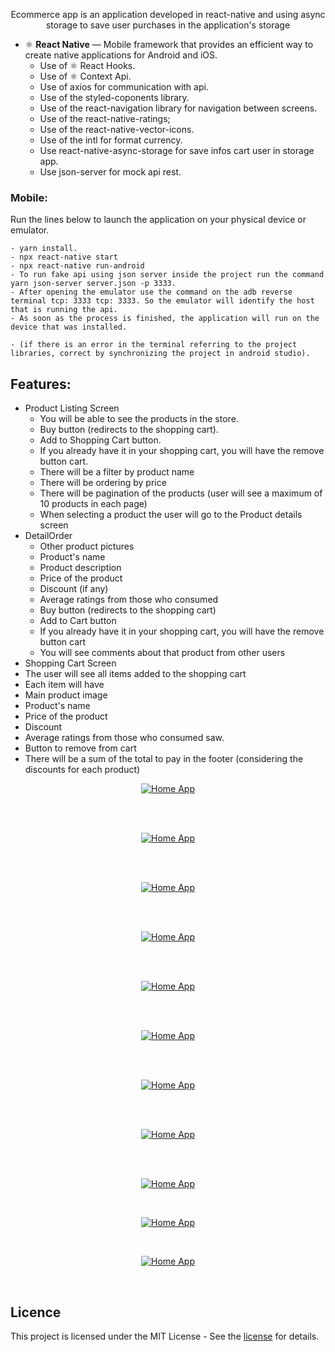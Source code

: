 <p align="center"> Ecommerce app is an application developed in react-native and using async storage to save user purchases in the application's storage
</p>

- ⚛️ **React Native** —  Mobile framework that provides an efficient way to create native applications for Android and iOS.
    - Use of ⚛️ React Hooks.
    - Use of ⚛️ Context Api.
    - Use of axios for communication with api.
    - Use of the styled-coponents library.
    - Use of the react-navigation library for navigation between screens.
    - Use of the react-native-ratings;
    - Use of the react-native-vector-icons.
    - Use of the intl for format currency.
    - Use react-native-async-storage for save infos cart user in storage app.
    - Use json-server for mock api rest.
### Mobile:
Run the lines below to launch the application on your physical device or emulator.

    - yarn install.
    - npx react-native start
    - npx react-native run-android
    - To run fake api using json server inside the project run the command yarn json-server server.json -p 3333.
    - After opening the emulator use the command on the adb reverse terminal tcp: 3333 tcp: 3333. So the emulator will identify the host that is running the api.
    - As soon as the process is finished, the application will run on the device that was installed.

    - (if there is an error in the terminal referring to the project libraries, correct by synchronizing the project in android studio).
## Features:

 - Product Listing Screen
   - You will be able to see the products in the store.
   - Buy button (redirects to the shopping cart).
   - Add to Shopping Cart button.
   - If you already have it in your shopping cart, you will have the remove button
   cart.
   - There will be a filter by product name
   - There will be ordering by price
   - There will be pagination of the products (user will see a maximum of 10 products in
   each page)
   - When selecting a product the user will go to the Product details screen
 - DetailOrder
   - Other product pictures
   - Product's name
   - Product description
   - Price of the product
   - Discount (if any)
   - Average ratings from those who consumed
   - Buy button (redirects to the shopping cart)
   - Add to Cart button
   - If you already have it in your shopping cart, you will have the remove button
    cart
   - You will see comments about that product from other users
 -  Shopping Cart Screen
  - The user will see all items added to the shopping cart
  - Each item will have
  - Main product image
  - Product's name
  - Price of the product
  - Discount
  - Average ratings from those who consumed saw.
  - Button to remove from cart
  - There will be a sum of the total to pay in the footer (considering the
  discounts for each product)

<p align="center">
  <a href="https://opensource.org/licenses/MIT">
    <img src="screenshots/home.png" alt="Home App">
  </a>
</p>
<br/>
<br/>

<p align="center">
  <a href="https://opensource.org/licenses/MIT">
    <img src="screenshots/filtroimage.png" alt="Home App">
  </a>
</p>
<br/>
<br/>

<p align="center">
  <a href="https://opensource.org/licenses/MIT">
    <img src="screenshots/result-filter.png" alt="Home App">
  </a>
</p>
<br/>
<br/>

<p align="center">
  <a href="https://opensource.org/licenses/MIT">
    <img src="screenshots/filterPrice.png" alt="Home App">
  </a>
</p>
<br/>
<br/>

<p align="center">
  <a href="https://opensource.org/licenses/MIT">
    <img src="screenshots/resultMorePrice.png" alt="Home App">
  </a>
</p>
<br/>
<br/>

<p align="center">
  <a href="https://opensource.org/licenses/MIT">
    <img src="screenshots/mac.png" alt="Home App">
  </a>
</p>
<br/>
<br/>

<p align="center">
  <a href="https://opensource.org/licenses/MIT">
    <img src="screenshots/detailItem.png" alt="Home App">
  </a>
</p>
<br/>
<br/>

<p align="center">
  <a href="https://opensource.org/licenses/MIT">
    <img src="screenshots/detailItem_2.png" alt="Home App">
  </a>
</p>
<br/>
<br/>

<p align="center">
  <a href="https://opensource.org/licenses/MIT">
    <img src="screenshots/cart.png" alt="Home App">
  </a>
</p>
<br/>

<p align="center">
  <a href="https://opensource.org/licenses/MIT">
    <img src="screenshots/cart_2.png" alt="Home App">
  </a>
</p>
<br/>

<p align="center">
  <a href="https://opensource.org/licenses/MIT">
    <img src="screenshots/cart_3.png" alt="Home App">
  </a>
</p>
<br/>




## Licence

This project is licensed under the MIT License - See the [license](https://opensource.org/licenses/MIT) for details.
